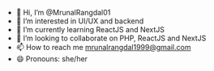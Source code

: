 - 👋 Hi, I’m @MrunalRangdal01
- 👀 I’m interested in UI/UX and backend
- 🌱 I’m currently learning ReactJS and NextJS
- 💞️ I’m looking to collaborate on PHP, ReactJS and NextJS
- 📫 How to reach me mrunalrangdal1999@gmail.com
- 😄 Pronouns: she/her

<!---
MrunalRangdal01/MrunalRangdal01 is a ✨ special ✨ repository because its `README.md` (this file) appears on your GitHub profile.
You can click the Preview link to take a look at your changes.
--->

